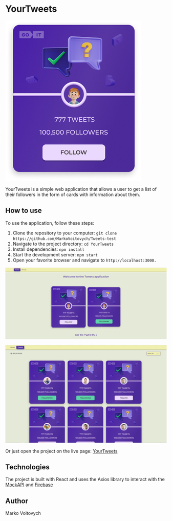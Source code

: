 # YourTweets

![YourTweets](./src/assets/images/Follow.png)

YourTweets is a simple web application that allows a user to get a list of their
followers in the form of cards with information about them.

## How to use

To use the application, follow these steps:

1. Clone the repository to your computer:
   `git clone https://github.com/MarkoVoitovych/Tweets-test`
2. Navigate to the project directory: `cd YourTweets`
3. Install dependencies: `npm install`
4. Start the development server: `npm start`
5. Open your favorite browser and navigate to `http://localhost:3000.`

![Home page](./src/assets/images/home.jpg)

![Tweets page](./src/assets/images/tweets.jpg)

Or just open the project on the live page:
[YourTweets](https://delightful-concha-d367b2.netlify.app/)

## Technologies

The project is built with React and uses the Axios library to interact with the
[MockAPI](https://mockapi.io/) and [Firebase](https://firebase.google.com/)

## Author

Marko Voitovych
